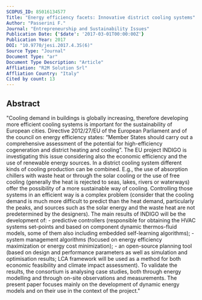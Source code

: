 ```yaml
---
SCOPUS_ID: 85016134577
Title: "Energy efficiency facets: Innovative district cooling systems"
Author: "Passerini F."
Journal: "Entrepreneurship and Sustainability Issues"
Publication Date: {'$date': '2017-03-01T00:00:00Z'}
Publication Year: 2017
DOI: "10.9770/jesi.2017.4.3S(6)"
Source Type: "Journal"
Document Type: "ar"
Document Type Description: "Article"
Affliation: "R2M Solution Srl"
Affliation Country: "Italy"
Cited by count: 13
---
```


## Abstract
"Cooling demand in buildings is globally increasing, therefore developing more efficient cooling systems is important for the sustainability of European cities. Directive 2012/27/EU of the European Parliament and of the council on energy efficiency states: “Member States should carry out a comprehensive assessment of the potential for high-efficiency cogeneration and district heating and cooling”. The EU project INDIGO is investigating this issue considering also the economic efficiency and the use of renewable energy sources. In a district cooling system different kinds of cooling production can be combined. E.g., the use of absorption chillers with waste heat or through the solar cooling or the use of free cooling (generally the heat is rejected to seas, lakes, rivers or waterways) offer the possibility of a more sustainable way of cooling. Controlling those systems in an efficient way is a complex problem (consider that the cooling demand is much more difficult to predict than the heat demand, particularly the peaks, and sources such as the solar energy and the waste heat are not predetermined by the designers). The main results of INDIGO will be the development of: - predictive controllers (responsible for obtaining the HVAC systems set-points and based on component dynamic thermos-fluid models, some of them also including embedded self-learning algorithms); - system management algorithms (focused on energy efficiency maximization or energy cost minimization); - an open-source planning tool (based on design and performance parameters as well as simulation and optimisation results; LCA framework will be used as a method for both economic feasibility and climate impact assessment). To validate the results, the consortium is analysing case studies, both through energy modelling and through on-site observations and measurements. The present paper focuses mainly on the development of dynamic energy models and on their use in the context of the project."
